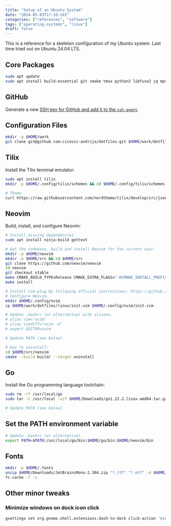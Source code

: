 ```yaml
---
title: "Setup of an Ubuntu System"
date: "2024-05-03T17:10:16Z"
categories: ["references", "software"]
tags: ["operating-systems", "linux"]
draft: false
---
```


This is a reference for a skeleton configuration of my Ubuntu system. Last time tried out on
Ubuntu 24.04 LTS.

## Core Packages

```bash
sudo apt update
sudo apt install build-essential git cmake tmux python3 libfuse2 jq mpv ffmpeg unzip curl tree
```

## GitHub

Generate a new [SSH key for GitHub and add it to the `ssh-agent`](https://docs.github.com/en/authentication/connecting-to-github-with-ssh/generating-a-new-ssh-key-and-adding-it-to-the-ssh-agent).

## Configuration Files

```bash
mkdir -p $HOME/work
git clone git@github.com:cicovic-andrija/dotfiles.git $HOME/work/dotfiles
```

## Tilix

Install the Tilix terminal emulator:

```bash
sudo apt install tilix
mkdir -p $HOME/.config/tilix/schemes && cd $HOME/.config/tilix/schemes

# Theme.
curl https://raw.githubusercontent.com/nordtheme/tilix/develop/src/json/nord.json > nord.json
```

## Neovim

Build, install, and configure Neovim:

```bash
# Install missing dependencies.
sudo apt install ninja-build gettext

# Get the codebase, build and install Neovim for the current user.
mkdir -p $HOME/neovim
mkdir -p $HOME/src && cd $HOME/src
git clone https://github.com/neovim/neovim
cd neovim
git checkout stable
make CMAKE_BUILD_TYPE=Release CMAKE_EXTRA_FLAGS="-DCMAKE_INSTALL_PREFIX=$HOME/neovim"
make install

# Install vim-plug by following official instructions: https://github.com/junegunn/vim-plug
# Configure Neovim.
mkdir $HOME/.config/nvim
cp $HOME/work/dotfiles/linux/init.vim $HOME/.config/nvim/init.vim

# Update .bashrc (or alternative) with aliases.
# alias vim="nvim"
# alias vimdiff="nvim -d"
# export EDITOR=nvim

# Update PATH (see below).

# How to uninstall:
cd $HOME/src/neovim
cmake --build build/ --target uninstall
```

## Go

Install the Go programming language toolchain:

```bash
sudo rm -rf /usr/local/go
sudo tar -C /usr/local -xzf $HOME/Downloads/go1.22.2.linux-amd64.tar.gz

# Update PATH (see below).
```

## Set the PATH environment variable

```bash
# Update .bashrc (or alternative).
export PATH=$PATH:/usr/local/go/bin:$HOME/go/bin:$HOME/neovim/bin
```

## Fonts

```bash
mkdir -p $HOME/.fonts
unzip $HOME/Downloads/JetBrainsMono-2.304.zip "*.ttf" "*.otf" -d $HOME/.fonts
fc-cache -f -v
```

## Other minor tweaks

### Minimize windows on dock icon click

```bash
gsettings set org.gnome.shell.extensions.dash-to-dock click-action 'minimize-or-previews'
```